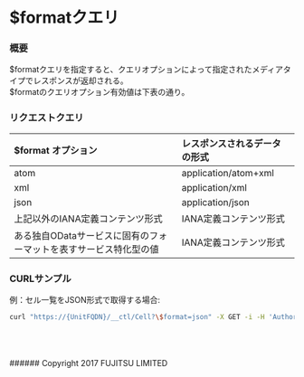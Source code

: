 # $formatクエリ
### 概要
$formatクエリを指定すると、クエリオプションによって指定されたメディアタイプでレスポンスが返却される。  
$formatのクエリオプション有効値は下表の通り。
### リクエストクエリ
|$format オプション<br>|レスポンスされるデータの形式<br>|
|:--|:--|
|atom<br>|application/atom+xml<br>|
|xml<br>|application/xml<br>|
|json<br>|application/json<br>|
|上記以外のIANA定義コンテンツ形式<br>|IANA定義コンテンツ形式<br>|
|ある独自ODataサービスに固有のフォーマットを表すサービス特化型の値  <br>|IANA定義コンテンツ形式<br>|
### CURLサンプル
例：セル一覧をJSON形式で取得する場合:
```sh
curl "https://{UnitFQDN}/__ctl/Cell?\$format=json" -X GET -i -H 'Authorization: Bearer {AccessToken}'
```

<br>
<br>
<br>
###### Copyright 2017    FUJITSU LIMITED
